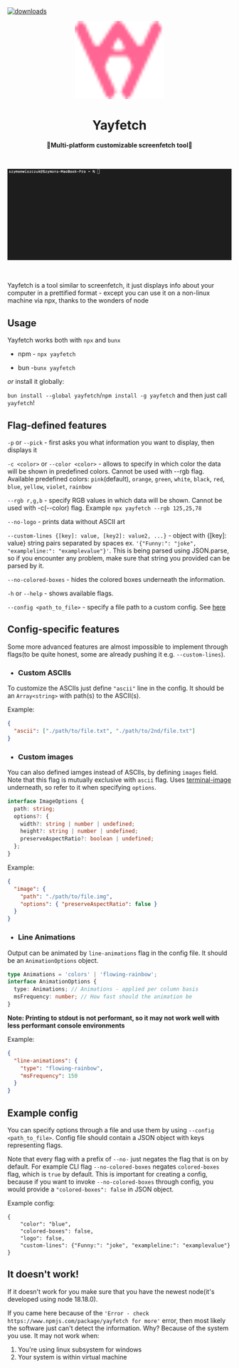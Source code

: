   <a href="https://www.npmjs.com/package/yayfetch">
    <img alt="downloads" src="https://img.shields.io/npm/dm/yayfetch.svg" target="_blank" />
  </a>
<br>

<p align="center">
</p>

<div align="center">
<img src="https://github.com/golota60/yayfetch/blob/master/assets/logo.svg" width="200">
	<h1>Yayfetch</h1>
	<p>
		<b>🧁Multi-platform customizable screenfetch tool🧁</b>
	</p>
	<br>
</div>

<p align="center">
<img src="https://github.com/golota60/yayfetch/blob/master/assets/examplegif.gif" width="600">
</p>

<br>

Yayfetch is a tool similar to screenfetch, it just displays info about your computer in a prettified format - except you can use it on a non-linux machine via npx, thanks to the wonders of node

## Usage

Yayfetch works both with `npx` and `bunx`

- npm - `npx yayfetch`

- bun -`bunx yayfetch`


_or_ install it globally:

`bun install --global yayfetch`/`npm install -g yayfetch` and then just call `yayfetch`!

## Flag-defined features

`-p` or `--pick` - first asks you what information you want to display, then displays it

`-c <color>` or `--color <color>` - allows to specify in which color the data will be shown in predefined colors. Cannot be used with --rgb flag. Available predefined colors:
`pink`(default), `orange`, `green`, `white`, `black`, `red`, `blue`, `yellow`, `violet`, `rainbow`

`--rgb r,g,b` - specify RGB values in which data will be shown. Cannot be used with -c(--color) flag. Example `npx yayfetch --rgb 125,25,78`

`--no-logo` - prints data without ASCII art

`--custom-lines {[key]: value, [key2]: value2, ...}` - object with {[key]: value} string pairs separated by spaces ex.
`'{"Funny:": "joke", "exampleline:": "examplevalue"}'`. This is being parsed using JSON.parse, so if you encounter any problem, make sure that string you provided can be parsed by it.

`--no-colored-boxes` - hides the colored boxes underneath the information.

`-h` or `--help` - shows available flags.

`--config <path_to_file>` - specify a file path to a custom config. See [here](#example-config)

## Config-specific features

Some more advanced features are almost impossible to implement through flags(to be quite honest, some are already pushing it e.g. `--custom-lines`).

- ### Custom ASCIIs

To customize the ASCIIs just define `"ascii"` line in the config. It should be an `Array<string>` with path(s) to the ASCII(s).

Example:

```json
{
  "ascii": ["./path/to/file.txt", "./path/to/2nd/file.txt"]
}
```

- ### Custom images

You can also defined iamges instead of ASCIIs, by defining `images` field. Note that this flag is mutually exclusive with `ascii` flag.
Uses [terminal-image](https://github.com/sindresorhus/terminal-image) underneath, so refer to it when specifying `options`.

```ts
interface ImageOptions {
  path: string;
  options?: {
    width?: string | number | undefined;
    height?: string | number | undefined;
    preserveAspectRatio?: boolean | undefined;
  };
}
```

Example:

```json
{
  "image": {
    "path": "./path/to/file.img",
    "options": { "preserveAspectRatio": false }
  }
}
```

- ### Line Animations

Output can be animated by `line-animations` flag in the config file. It should be an `AnimationOptions` object.

```ts
type Animations = 'colors' | 'flowing-rainbow';
interface AnimationOptions {
  type: Animations; // Animations - applied per column basis
  msFrequency: number; // How fast should the animation be
}
```

**Note: Printing to stdout is not performant, so it may not work well with less performant console environments**

Example:

```json
{
  "line-animations": {
    "type": "flowing-rainbow",
    "msFrequency": 150
  }
}
```

## Example config

You can specify options through a file and use them by using `--config <path_to_file>`. Config file should contain a JSON object with keys representing flags.

Note that every flag with a prefix of `--no-` just negates the flag that is on by default. For example CLI flag `--no-colored-boxes` negates `colored-boxes` flag, which is `true` by default. This is important for creating a config, because if you want to invoke `--no-colored-boxes` through config, you would provide a `"colored-boxes": false` in JSON object.

Example config:

```
{
	"color": "blue",
	"colored-boxes": false,
	"logo": false,
	"custom-lines": {"Funny:": "joke", "exampleline:": "examplevalue"}
}
```

## It doesn't work!

If it doesn't work for you make sure that you have the newest node(it's developed using node 18.18.0).

If you came here because of the `'Error - check https://www.npmjs.com/package/yayfetch for more'` error, then most likely the software just can't detect the information. Why? Because of the system you use. It may not work when:

1. You're using linux subsystem for windows
2. Your system is within virtual machine
